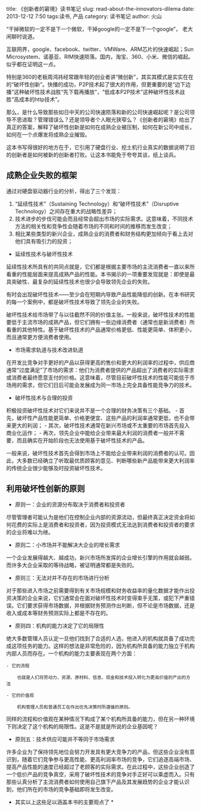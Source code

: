 title: 《创新者的窘境》读书笔记
slug: read-about-the-innovators-dilema
date: 2013-12-12 7:50
tags:读书, 产品
category: 读书笔记
author: 火山


“干掉微软的一定不是下一个微软，干掉google的一定不是下一个google”， 老大闲聊时说道。

互联网界，google、facebook、twitter、VMWare、ARM芯片的快速崛起；Sun Microsystem、诺基亚、RIM快速陨落。国内，淘宝、360、小米、微信的崛起。似乎都在证明这一点。

特别是360的老板周鸿祎经常跟年轻的创业者讲“微创新”，其实其模式是实实在在的“破坏性创新“。快播的成功，P2P技术起了很大的作用，但更重要的是“边下边播”这种破坏性技术战胜“先下载再播放”，“低成本P2P技术”这种破坏性技术战胜“高成本的http技术”。

那么，是什么导致那些如日中天的公司快速陨落和新的公司快速崛起呢？是公司领导不思进取？管理错误么？还是领导者个人眼光狭窄么？《创新者的窘境》给出了真正的答案，解释了破坏性创新是如何在成熟企业被压制，如何在新公司中成长，如何在一个点爆发将成熟企业摧毁。

这本书写得很好的地方在于，它引用了硬盘行业、挖土机行业真实的数据说明了旧的创新者是如何被新的创新者打败。让这本书能免于夸夸其谈，纸上谈兵。

## 成熟企业失败的框架

通过对硬盘驱动器行业的分析，得出了三个发现：

1. “延续性技术”（Sustaining Technology）和“破坏性技术”（Disruptive Technology）之间存在重大的战略性差异；
2. 技术进步的步伐可能会而且经常会超出市场的实际需求。这意味着，不同技术方法的相关性和竞争性会随着市场的不同和时间的推移而发生改变；
3. 相比某些类型的新兴企业，成熟企业的消费者和财务结构更加倾向于看上去对他们具有吸引力的投资；

- 延续性技术与破坏性技术

延续性技术所具有的共同点就是，它们都是根据主要市场的主流消费者一直以来所看重的性能层面来提高成熟产品的性能。本书揭示的一项重要发现就是：即使是最具突破性、最复杂的延续性技术也很少会导致领先企业的失败。

有时会出现破坏性技术——至少会在短期内导致产品性能降低的创新。在本书研究的每一个案例中，都是破坏性技术导致了领先企业的失败。

破坏性技术给市场带了与以往截然不同的价值主张。一般来说，破坏性技术的性能要低于主流市场的成熟产品，但它们拥有一些边缘消费者（通常也是新消费者）所看重的其他特性。基于破坏性技术的产品通常价格更低、性能更简单、体积更小，而且通常更方便消费者使用。

- 市场需求轨道与技术改进轨道

在开发比竞争对手更好的产品以获得更高的售价和更大的利润率的过程中，供应商通常“过度满足”了市场的需求：他们为消费者提供的产品超出了消费者的实际需求或消费者最终愿意支付的价格。这意味着，尽管目前破坏性技术的性能可能低于市场用的需求，但它们日后可能会发展成为同一市场上完全具备性能竞争力的技术。

- 破坏性技术与合理的投资

积极投资破坏性技术对它们来说并不是一个合理的财务决策有三个基础。
    - 首先，破坏性产品性能更简单、价格更便宜、这些产品的利润率通常更低，也不会带来更大的利润；
    - 其次，破坏性技术通常在新兴市场或不太重要的市场首先投入商业化运作；
    - 再次，领先企业中能给企业带来最大利润的消费者一般并不需要，而且确实在开始阶段也无法使用基于破坏性技术的产品。

一般来说，破坏性技术首先会得到市场上不能给企业带来利润的消费者的认可。因此，大多数已经确立了听取最优质顾客的意见、判断哪些新产品能带来更大利润率的传统企业很少能够及时投资破坏性技术。


## 利用破坏性创新的原则

- 原则一：企业的资源分布取决于消费者和投资者

尽管管理者可能认为是他们在控制企业内部的资源流动，但最终真正决定资金将如何花费的实际上是消费者和投资者，因为投资模式无法达到消费者和投资者的要求的企业将难以为继。

- 原则二：小市场并不能解决大企业的增长需求

一个企业发展得越大、越成功，新兴市场所发挥的企业增长引擎的作用就会越弱。而许多大企业采取的等待战略，被证明通常都是失败的。

- 原则三：无法对并不存在的市场进行分析

对于那些进入市场之前需要得到有关市场规模和财务收益率的量化数据才能作出投资决策的企业来说，它们通常会在面对破坏性技术时变得束手无策，或犯下严重错误。它们要求获得市场数据，并根据财务预测作出判断，但不论是市场数据，还是收入或成本等财务预测实际上都是不存在的。

- 原则四：机构的能力决定了它的局限性

绝大多数管理人员认定一旦他们找到了合适的人选，他进入的机构就具备了成功完成这项任务的能力。这样的想法是非常危险的，因为机构所具备的能力独立于机构内部人员而存在。一个机构的能力主要表现在两个方面：
    
    - 它的流程
        
        也就是人们将劳动力、资源、原材料、信息、现金和技术投入转化为更高价值的产出的方法
    
    - 它的价值观

        机构管理人员和普通员工在作出优先决策时所遵循的原则。
        
同样的流程和价值观在某种情况下构成了某个机构所具备的能力，但在另一种环境下则决定了这个机构的局限性。这是不是就是所说的企业基因呢？

- 原则五：技术供应可能并不等同于市场需求

许多企业为了保持领先地位会努力开发具有更大竞争力的产品，但这些企业没有意识到，随着它们竞争参与更高性能、更高利润率市场的竞争，它们追逐高端市场、提高产品性能的速度已经超过了老顾客的实际需求。在此过程中，这些企业创造了一个低价产品的竞争真空，采用了破坏性技术的竞争对手正好可以乘虚而入。只有那些认真分析了主流消费者如何使用自己旗下产品及其发展趋势的企业才能认识到，他们所在的市场的竞争基础即将发生改变。

* 其实以上这些足以涵盖本书的主要观点了 *
